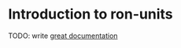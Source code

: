 # Introduction to ron-units

TODO: write [great documentation](http://jacobian.org/writing/what-to-write/)
